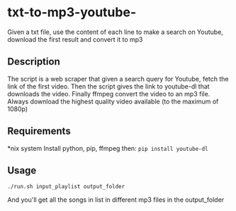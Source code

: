 # txt-to-mp3-youtube-
Given a txt file, use the content of each line to make a search on Youtube, download the first result and convert it to mp3

## Description
The script is a web scraper that given a search query for Youtube, fetch the link of the first video. Then the script gives the link to youtube-dl that downloads the video. Finally ffmpeg convert the video to an mp3 file.
Always download the highest quality video available (to the maximum of 1080p)

## Requirements
*nix system
Install python, pip, ffmpeg then: `pip install youtube-dl`

## Usage
`./run.sh input_playlist output_folder` 

And you'll get all the songs in list in different mp3 files in the output_folder
